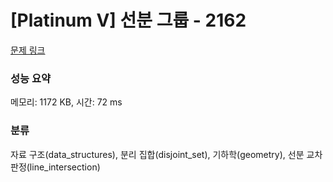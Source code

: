 # [Platinum V] 선분 그룹 - 2162 

[문제 링크](https://www.acmicpc.net/problem/2162) 

### 성능 요약

메모리: 1172 KB, 시간: 72 ms

### 분류

자료 구조(data_structures), 분리 집합(disjoint_set), 기하학(geometry), 선분 교차 판정(line_intersection)

